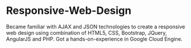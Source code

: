 # Responsive-Web-Design
Became familiar with AJAX and JSON technologies to create a responsive web design using combination of HTML5, CSS, Bootstrap, JQuery, AngularJS and PHP.
Got a hands-on-experience in Google Cloud Engine.

